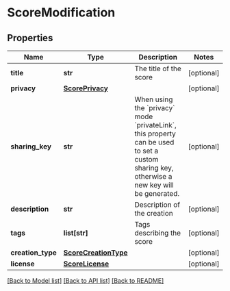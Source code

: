 # ScoreModification

## Properties
Name | Type | Description | Notes
------------ | ------------- | ------------- | -------------
**title** | **str** | The title of the score | [optional] 
**privacy** | [**ScorePrivacy**](ScorePrivacy.md) |  | [optional] 
**sharing_key** | **str** | When using the &#x60;privacy&#x60; mode &#x60;privateLink&#x60;, this property can be used to set a custom sharing key, otherwise a new key will be generated. | [optional] 
**description** | **str** | Description of the creation | [optional] 
**tags** | **list[str]** | Tags describing the score | [optional] 
**creation_type** | [**ScoreCreationType**](ScoreCreationType.md) |  | [optional] 
**license** | [**ScoreLicense**](ScoreLicense.md) |  | [optional] 

[[Back to Model list]](../README.md#documentation-for-models) [[Back to API list]](../README.md#documentation-for-api-endpoints) [[Back to README]](../README.md)


